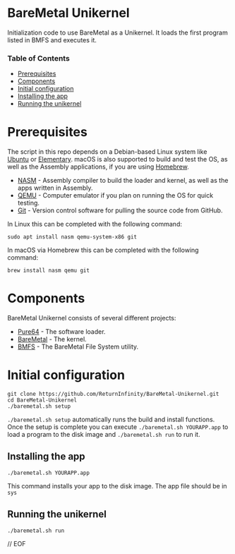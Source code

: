 # BareMetal Unikernel

Initialization code to use BareMetal as a Unikernel. It loads the first program listed in BMFS and executes it.


### Table of Contents

- [Prerequisites](#prerequisites)
- [Components](#components)
- [Initial configuration](#initial-configuration)
- [Installing the app](#installing-the-app)
- [Running the unikernel](#running-the-unikernel)


# Prerequisites

The script in this repo depends on a Debian-based Linux system like [Ubuntu](https://www.ubuntu.com/download/desktop) or [Elementary](https://elementary.io). macOS is also supported to build and test the OS, as well as the Assembly applications, if you are using [Homebrew](https://brew.sh).

- [NASM](https://nasm.us) - Assembly compiler to build the loader and kernel, as well as the apps written in Assembly.
- [QEMU](https://www.qemu.org) - Computer emulator if you plan on running the OS for quick testing.
- [Git](https://git-scm.com) - Version control software for pulling the source code from GitHub.

In Linux this can be completed with the following command:

	sudo apt install nasm qemu-system-x86 git

In macOS via Homebrew this can be completed with the following command:

	brew install nasm qemu git

 
# Components

BareMetal Unikernel consists of several different projects:

- [Pure64](https://github.com/ReturnInfinity/Pure64) - The software loader.
- [BareMetal](https://github.com/ReturnInfinity/BareMetal) - The kernel.
- [BMFS](https://github.com/ReturnInfinity/BMFS) - The BareMetal File System utility.


# Initial configuration
	
	git clone https://github.com/ReturnInfinity/BareMetal-Unikernel.git
	cd BareMetal-Unikernel
	./baremetal.sh setup
	
`./baremetal.sh setup` automatically runs the build and install functions. Once the setup is complete you can execute `./baremetal.sh YOURAPP.app` to load a program to the disk image and `./baremetal.sh run` to run it.


## Installing the app

	./baremetal.sh YOURAPP.app

This command installs your app to the disk image. The app file should be in `sys`


## Running the unikernel

	./baremetal.sh run


// EOF
